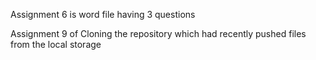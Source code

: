 Assignment 6 is word file having 3 questions

Assignment 9 of Cloning the repository which had recently pushed files from the local storage

